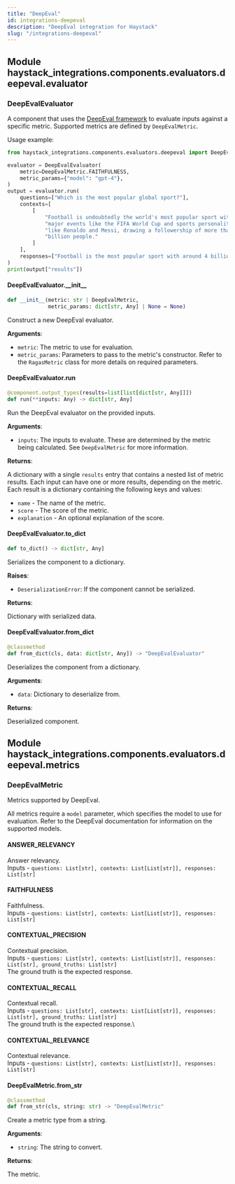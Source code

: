 ```yaml
---
title: "DeepEval"
id: integrations-deepeval
description: "DeepEval integration for Haystack"
slug: "/integrations-deepeval"
---
```


<a id="haystack_integrations.components.evaluators.deepeval.evaluator"></a>

## Module haystack\_integrations.components.evaluators.deepeval.evaluator

<a id="haystack_integrations.components.evaluators.deepeval.evaluator.DeepEvalEvaluator"></a>

### DeepEvalEvaluator

A component that uses the [DeepEval framework](https://docs.confident-ai.com/docs/evaluation-introduction)
to evaluate inputs against a specific metric. Supported metrics are defined by `DeepEvalMetric`.

Usage example:
```python
from haystack_integrations.components.evaluators.deepeval import DeepEvalEvaluator, DeepEvalMetric

evaluator = DeepEvalEvaluator(
    metric=DeepEvalMetric.FAITHFULNESS,
    metric_params={"model": "gpt-4"},
)
output = evaluator.run(
    questions=["Which is the most popular global sport?"],
    contexts=[
        [
            "Football is undoubtedly the world's most popular sport with"
            "major events like the FIFA World Cup and sports personalities"
            "like Ronaldo and Messi, drawing a followership of more than 4"
            "billion people."
        ]
    ],
    responses=["Football is the most popular sport with around 4 billion" "followers worldwide"],
)
print(output["results"])
```

<a id="haystack_integrations.components.evaluators.deepeval.evaluator.DeepEvalEvaluator.__init__"></a>

#### DeepEvalEvaluator.\_\_init\_\_

```python
def __init__(metric: str | DeepEvalMetric,
             metric_params: dict[str, Any] | None = None)
```

Construct a new DeepEval evaluator.

**Arguments**:

- `metric`: The metric to use for evaluation.
- `metric_params`: Parameters to pass to the metric's constructor.
Refer to the `RagasMetric` class for more details
on required parameters.

<a id="haystack_integrations.components.evaluators.deepeval.evaluator.DeepEvalEvaluator.run"></a>

#### DeepEvalEvaluator.run

```python
@component.output_types(results=list[list[dict[str, Any]]])
def run(**inputs: Any) -> dict[str, Any]
```

Run the DeepEval evaluator on the provided inputs.

**Arguments**:

- `inputs`: The inputs to evaluate. These are determined by the
metric being calculated. See `DeepEvalMetric` for more
information.

**Returns**:

A dictionary with a single `results` entry that contains
a nested list of metric results. Each input can have one or more
results, depending on the metric. Each result is a dictionary
containing the following keys and values:
- `name` - The name of the metric.
- `score` - The score of the metric.
- `explanation` - An optional explanation of the score.

<a id="haystack_integrations.components.evaluators.deepeval.evaluator.DeepEvalEvaluator.to_dict"></a>

#### DeepEvalEvaluator.to\_dict

```python
def to_dict() -> dict[str, Any]
```

Serializes the component to a dictionary.

**Raises**:

- `DeserializationError`: If the component cannot be serialized.

**Returns**:

Dictionary with serialized data.

<a id="haystack_integrations.components.evaluators.deepeval.evaluator.DeepEvalEvaluator.from_dict"></a>

#### DeepEvalEvaluator.from\_dict

```python
@classmethod
def from_dict(cls, data: dict[str, Any]) -> "DeepEvalEvaluator"
```

Deserializes the component from a dictionary.

**Arguments**:

- `data`: Dictionary to deserialize from.

**Returns**:

Deserialized component.

<a id="haystack_integrations.components.evaluators.deepeval.metrics"></a>

## Module haystack\_integrations.components.evaluators.deepeval.metrics

<a id="haystack_integrations.components.evaluators.deepeval.metrics.DeepEvalMetric"></a>

### DeepEvalMetric

Metrics supported by DeepEval.

All metrics require a `model` parameter, which specifies
the model to use for evaluation. Refer to the DeepEval
documentation for information on the supported models.

<a id="haystack_integrations.components.evaluators.deepeval.metrics.DeepEvalMetric.ANSWER_RELEVANCY"></a>

#### ANSWER\_RELEVANCY

Answer relevancy.\
Inputs - `questions: List[str], contexts: List[List[str]], responses: List[str]`

<a id="haystack_integrations.components.evaluators.deepeval.metrics.DeepEvalMetric.FAITHFULNESS"></a>

#### FAITHFULNESS

Faithfulness.\
Inputs - `questions: List[str], contexts: List[List[str]], responses: List[str]`

<a id="haystack_integrations.components.evaluators.deepeval.metrics.DeepEvalMetric.CONTEXTUAL_PRECISION"></a>

#### CONTEXTUAL\_PRECISION

Contextual precision.\
Inputs - `questions: List[str], contexts: List[List[str]], responses: List[str], ground_truths: List[str]`\
The ground truth is the expected response.

<a id="haystack_integrations.components.evaluators.deepeval.metrics.DeepEvalMetric.CONTEXTUAL_RECALL"></a>

#### CONTEXTUAL\_RECALL

Contextual recall.\
Inputs - `questions: List[str], contexts: List[List[str]], responses: List[str], ground_truths: List[str]`\
The ground truth is the expected response.\

<a id="haystack_integrations.components.evaluators.deepeval.metrics.DeepEvalMetric.CONTEXTUAL_RELEVANCE"></a>

#### CONTEXTUAL\_RELEVANCE

Contextual relevance.\
Inputs - `questions: List[str], contexts: List[List[str]], responses: List[str]`

<a id="haystack_integrations.components.evaluators.deepeval.metrics.DeepEvalMetric.from_str"></a>

#### DeepEvalMetric.from\_str

```python
@classmethod
def from_str(cls, string: str) -> "DeepEvalMetric"
```

Create a metric type from a string.

**Arguments**:

- `string`: The string to convert.

**Returns**:

The metric.
